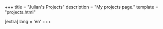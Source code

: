 +++
title = "Julian's Projects"
description = "My projects page."
template = "projects.html"

[extra]
lang = 'en'
+++
